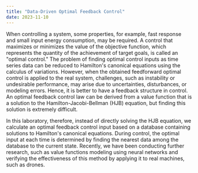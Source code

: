 ```yaml
---
title: "Data-Driven Optimal Feedback Control"
date: 2023-11-10
---
```


When controlling a system, some properties, for example, fast response and small input energy consumption, may be required. 
A control that maximizes or minimizes the value of the objective function, which represents the quantity of the achievement of target goals, is called an "optimal control." 
The problem of finding optimal control inputs as time series data can be reduced to Hamilton's canonical equations using the calculus of variations.
However, when the obtained feedforward optimal control is applied to the real system, challenges, such as instability or undesirable performance, may arise due to uncertainties, disturbances, or modeling errors. 
Hence, it is better to have a feedback structure in control.
An optimal feedback control law can be derived from a value function that is a solution to the Hamilton-Jacobi-Bellman (HJB) equation, but finding this solution is extremely difficult.

In this laboratory, therefore, instead of directly solving the HJB equation, we calculate an optimal feedback control input based on a database containing solutions to Hamilton's canonical equations. 
During control, the optimal input at each time is determined by finding the nearest data among the database to the current state.
Recently, we have been conducting further research, such as value functions modeling using neural networks and verifying the effectiveness of this method by applying it to real machines, such as drones. 
